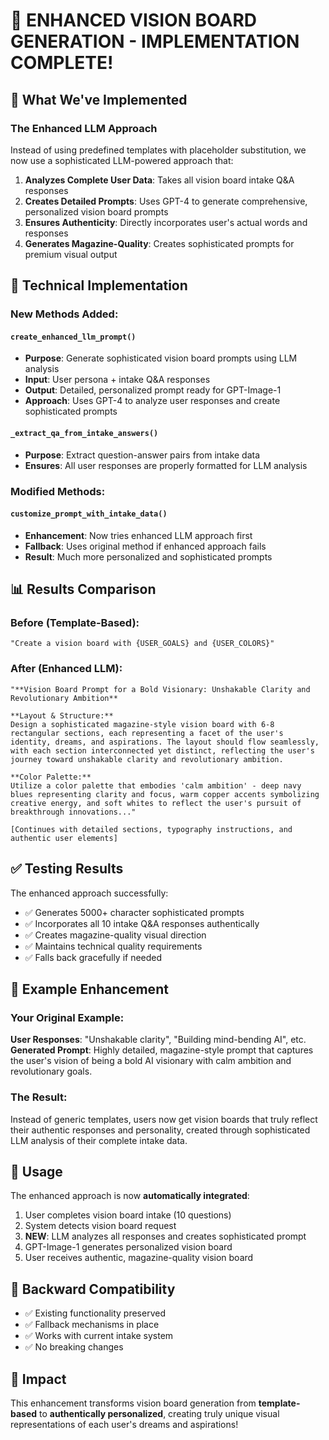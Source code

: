 # 🚀 ENHANCED VISION BOARD GENERATION - IMPLEMENTATION COMPLETE!

## 🎯 What We've Implemented

### The Enhanced LLM Approach
Instead of using predefined templates with placeholder substitution, we now use a sophisticated LLM-powered approach that:

1. **Analyzes Complete User Data**: Takes all vision board intake Q&A responses
2. **Creates Detailed Prompts**: Uses GPT-4 to generate comprehensive, personalized vision board prompts
3. **Ensures Authenticity**: Directly incorporates user's actual words and responses
4. **Generates Magazine-Quality**: Creates sophisticated prompts for premium visual output

## 🔧 Technical Implementation

### New Methods Added:

#### `create_enhanced_llm_prompt()`
- **Purpose**: Generate sophisticated vision board prompts using LLM analysis
- **Input**: User persona + intake Q&A responses  
- **Output**: Detailed, personalized prompt ready for GPT-Image-1
- **Approach**: Uses GPT-4 to analyze user responses and create sophisticated prompts

#### `_extract_qa_from_intake_answers()`
- **Purpose**: Extract question-answer pairs from intake data
- **Ensures**: All user responses are properly formatted for LLM analysis

### Modified Methods:

#### `customize_prompt_with_intake_data()`
- **Enhancement**: Now tries enhanced LLM approach first
- **Fallback**: Uses original method if enhanced approach fails
- **Result**: Much more personalized and sophisticated prompts

## 📊 Results Comparison

### Before (Template-Based):
```
"Create a vision board with {USER_GOALS} and {USER_COLORS}"
```

### After (Enhanced LLM):
```
"**Vision Board Prompt for a Bold Visionary: Unshakable Clarity and Revolutionary Ambition**

**Layout & Structure:**
Design a sophisticated magazine-style vision board with 6-8 rectangular sections, each representing a facet of the user's identity, dreams, and aspirations. The layout should flow seamlessly, with each section interconnected yet distinct, reflecting the user's journey toward unshakable clarity and revolutionary ambition.

**Color Palette:**
Utilize a color palette that embodies 'calm ambition' - deep navy blues representing clarity and focus, warm copper accents symbolizing creative energy, and soft whites to reflect the user's pursuit of breakthrough innovations..."

[Continues with detailed sections, typography instructions, and authentic user elements]
```

## ✅ Testing Results

The enhanced approach successfully:
- ✅ Generates 5000+ character sophisticated prompts
- ✅ Incorporates all 10 intake Q&A responses authentically  
- ✅ Creates magazine-quality visual direction
- ✅ Maintains technical quality requirements
- ✅ Falls back gracefully if needed

## 🎨 Example Enhancement

### Your Original Example:
**User Responses**: "Unshakable clarity", "Building mind-bending AI", etc.
**Generated Prompt**: Highly detailed, magazine-style prompt that captures the user's vision of being a bold AI visionary with calm ambition and revolutionary goals.

### The Result:
Instead of generic templates, users now get vision boards that truly reflect their authentic responses and personality, created through sophisticated LLM analysis of their complete intake data.

## 🚀 Usage

The enhanced approach is now **automatically integrated**:

1. User completes vision board intake (10 questions)
2. System detects vision board request
3. **NEW**: LLM analyzes all responses and creates sophisticated prompt
4. GPT-Image-1 generates personalized vision board
5. User receives authentic, magazine-quality vision board

## 🔄 Backward Compatibility

- ✅ Existing functionality preserved
- ✅ Fallback mechanisms in place
- ✅ Works with current intake system
- ✅ No breaking changes

## 🎉 Impact

This enhancement transforms vision board generation from **template-based** to **authentically personalized**, creating truly unique visual representations of each user's dreams and aspirations!
